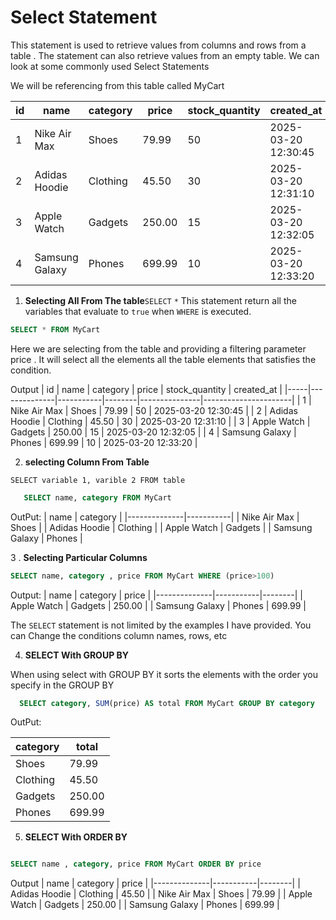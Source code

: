 # Select Statement
This statement is used to retrieve values from columns and rows from a table .
The statement can also retrieve values from an empty table.
We can look at some commonly used Select Statements

We will be referencing from this table called MyCart


| id  | name           | category  | price  | stock_quantity | created_at           |
|-----|--------------|-----------|--------|---------------|----------------------|
|  1  | Nike Air Max  | Shoes     | 79.99  | 50            | 2025-03-20 12:30:45  |
|  2  | Adidas Hoodie | Clothing  | 45.50  | 30            | 2025-03-20 12:31:10  |
|  3  | Apple Watch   | Gadgets   | 250.00 | 15            | 2025-03-20 12:32:05  |
|  4  | Samsung Galaxy | Phones   | 699.99 | 10            | 2025-03-20 12:33:20  |


1. __Selecting All From The table__`SELECT` `*` 
This statement return all the variables that evaluate to `true` when `WHERE` is executed.

```sql
SELECT * FROM MyCart 
```
Here we are selecting from the table and providing a filtering parameter price . It will select all the elements all the table elements that satisfies the condition.


Output
| id  | name           | category  | price  | stock_quantity | created_at           |
|-----|--------------|-----------|--------|---------------|----------------------|
|  1  | Nike Air Max  | Shoes     | 79.99  | 50            | 2025-03-20 12:30:45  |
|  2  | Adidas Hoodie | Clothing  | 45.50  | 30            | 2025-03-20 12:31:10  |
|  3  | Apple Watch   | Gadgets   | 250.00 | 15            | 2025-03-20 12:32:05  |
|  4  | Samsung Galaxy | Phones   | 699.99 | 10            | 2025-03-20 12:33:20  |



2. __selecting  Column From Table__


`SELECT variable 1, varible 2 FROM table`


```sql
   SELECT name, category FROM MyCart
```


OutPut:
| name           | category  |
|--------------|-----------|
| Nike Air Max  | Shoes     |
| Adidas Hoodie | Clothing  |
| Apple Watch   | Gadgets   |
| Samsung Galaxy | Phones   |

3 . __Selecting Particular Columns__


```sql
SELECT name, category , price FROM MyCart WHERE (price>100)


```

Output:
| name           | category  | price  |
|--------------|-----------|--------|
| Apple Watch   | Gadgets   | 250.00 |
| Samsung Galaxy | Phones   | 699.99 |



The `SELECT` statement is not limited by the examples I have provided. You can Change the conditions column names, rows, etc



4. __SELECT With GROUP BY__


When using select with GROUP BY it sorts the elements with the order you specify in the GROUP BY

``` SQL
  SELECT category, SUM(price) AS total FROM MyCart GROUP BY category


  ```


  OutPut:

  | category  | total   |
|-----------|--------|
| Shoes     | 79.99  |
| Clothing  | 45.50  |
| Gadgets   | 250.00 |
| Phones    | 699.99 |



5. __SELECT With ORDER BY__

```sql

SELECT name , category, price FROM MyCart ORDER BY price


```

Output
| name           | category  | price  |
|--------------|-----------|--------|
| Adidas Hoodie | Clothing  | 45.50  |
| Nike Air Max  | Shoes     | 79.99  |
| Apple Watch   | Gadgets   | 250.00 |
| Samsung Galaxy | Phones   | 699.99 |


